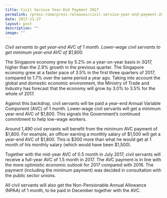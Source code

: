 ```yaml
---
title: Civil Service Year‑End Payment 2017
permalink: /press-room/press-releases/civil-service-year-end-payment-2017/
date: 2017-11-27
layout: post
description: ""
image: ""
---
```

_Civil servants to get year-end AVC of 1 month. Lower-wage civil servants to get minimum year-end AVC of $1,800._  
  
The Singapore economy grew by 5.2% on a year-on-year basis in 3Q17, higher than the 2.9% growth in the previous quarter. The Singapore economy grew at a faster pace of 3.5% in the first three quarters of 2017, compared to 1.7% over the same period a year ago. Taking into account the global and domestic economic environment, the Ministry of Trade and Industry has forecast that the economy will grow by 3.0% to 3.5% for the whole of 2017.  
  
Against this backdrop, civil servants will be paid a year-end Annual Variable Component (AVC) of 1 month. Lower-wage civil servants will get a minimum year-end AVC of $1,800. This signals the Government’s continued commitment to help low-wage workers.  
  
Around 1,490 civil servants will benefit from the minimum AVC payment of $1,800. For example, an officer earning a monthly salary of $1,500 will get a year-end AVC of $1,800. This is $300 more than what he would get at 1 month of his monthly salary (which would have been $1,500).  
  
Together with the mid-year AVC of 0.5 month in July 2017, civil servants will receive a full-year AVC of 1.5 month in 2017. The AVC payment is in line with the more optimistic economic outlook for 2017 compared with 2016. The payment (including the minimum payment) was decided in consultation with the public sector unions.  
  
All civil servants will also get the Non-Pensionable Annual Allowance (NPAA) of 1 month, to be paid in December together with the AVC.